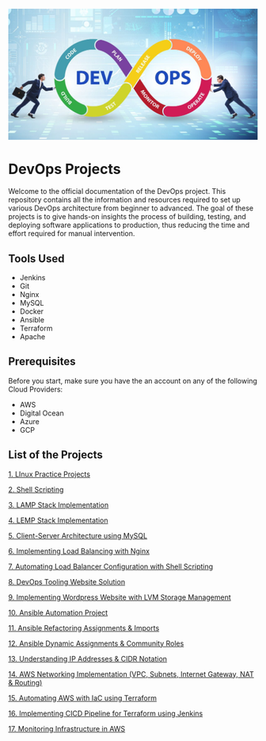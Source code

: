 ![DevOps Cover](devops.jpeg)

# DevOps Projects
Welcome to the official documentation of the DevOps project. This repository contains all the information and resources required to set up various DevOps architecture from beginner to advanced. The goal of these projects is to give hands-on insights the process of building, testing, and deploying software applications to production, thus reducing the time and effort required for manual intervention.

## Tools Used
* Jenkins
* Git
* Nginx
* MySQL
* Docker
* Ansible
* Terraform
* Apache

## Prerequisites
Before you start, make sure you have the an account on any of the following Cloud Providers:
* AWS
* Digital Ocean
* Azure
* GCP

## List of the Projects
[1. LInux Practice Projects](./01-Linux-Practice-Project)

[2. Shell Scripting](./02-Shell-Scripting/)

[3. LAMP Stack Implementation](./03-LAMP-Stack-Implementation-In-AWS/)

[4. LEMP Stack Implementation](./04-LEMP-Stack-Implementation-On-AWS/)

[5. Client-Server Architecture using MySQL](./05-Client-Server-Architecture-using-MySQL-DBMS/)

[6. Implementing Load Balancing with Nginx](./06-Implementing-Load-Balancing-with-Nginx/)

[7. Automating Load Balancer Configuration with Shell Scripting](./07-Automating-Load-Balancer-Configuration-with-Shell-Scripting/)

[8. DevOps Tooling Website Solution](./08-DevOps-Tooling-Website-Solution/)

[9. Implementing Wordpress Website with LVM Storage Management](./09-Implementing-Wordpress-Website-with-LVM-Storage-Management/)

[10. Ansible Automation Project](./10-Ansible-Automation-Project/)

[11. Ansible Refactoring Assignments & Imports](./11-Ansible-Refactoring-Assignments-and-Imports/)

[12. Ansible Dynamic Assignments & Community Roles](./12-Ansible-Dynamic-Assignments-and-Community-Roles/)

[13. Understanding IP Addresses & CIDR Notation](./13-Understanding-IP-Addresses-and-CIDR-Notation/)

[14. AWS Networking Implementation (VPC, Subnets, Internet Gateway, NAT & Routing)](./14-AWS%20Networking%20Implementation%20(VPC,%20Subnets,%20Internet%20Gateway,%20NAT%20&%20Routing)/)

[15. Automating AWS with IaC using Terraform](./15-Automating-AWS-Infrastructure-with-IaC-using-Terraform/)

[16. Implementing CICD Pipeline for Terraform using Jenkins](./16-Implementing-CICD-Pipeline-for-Terraform-using-Jenkins/)

[17. Monitoring Infrastructure in AWS](./17-Monitoring-Infrastructure-in-AWS/)